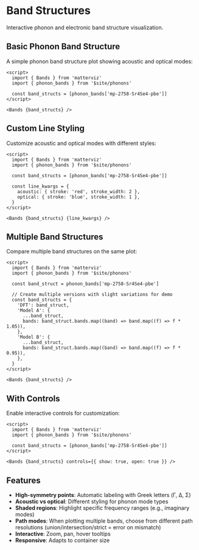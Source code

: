 # Band Structures

Interactive phonon and electronic band structure visualization.

## Basic Phonon Band Structure

A simple phonon band structure plot showing acoustic and optical modes:

```svelte example
<script>
  import { Bands } from 'matterviz'
  import { phonon_bands } from '$site/phonons'

  const band_structs = [phonon_bands['mp-2758-Sr4Se4-pbe']]
</script>

<Bands {band_structs} />
```

## Custom Line Styling

Customize acoustic and optical modes with different styles:

```svelte example
<script>
  import { Bands } from 'matterviz'
  import { phonon_bands } from '$site/phonons'

  const band_structs = [phonon_bands['mp-2758-Sr4Se4-pbe']]

  const line_kwargs = {
    acoustic: { stroke: 'red', stroke_width: 2 },
    optical: { stroke: 'blue', stroke_width: 1 },
  }
</script>

<Bands {band_structs} {line_kwargs} />
```

## Multiple Band Structures

Compare multiple band structures on the same plot:

```svelte example
<script>
  import { Bands } from 'matterviz'
  import { phonon_bands } from '$site/phonons'

  const band_struct = phonon_bands['mp-2758-Sr4Se4-pbe']

  // Create multiple versions with slight variations for demo
  const band_structs = {
    'DFT': band_struct,
    'Model A': {
      ...band_struct,
      bands: band_struct.bands.map((band) => band.map((f) => f * 1.05)),
    },
    'Model B': {
      ...band_struct,
      bands: band_struct.bands.map((band) => band.map((f) => f * 0.95)),
    },
  }
</script>

<Bands {band_structs} />
```

## With Controls

Enable interactive controls for customization:

```svelte example
<script>
  import { Bands } from 'matterviz'
  import { phonon_bands } from '$site/phonons'

  const band_structs = [phonon_bands['mp-2758-Sr4Se4-pbe']]
</script>

<Bands {band_structs} controls={{ show: true, open: true }} />
```

## Features

- **High-symmetry points**: Automatic labeling with Greek letters (Γ, Δ, Σ)
- **Acoustic vs optical**: Different styling for phonon mode types
- **Shaded regions**: Highlight specific frequency ranges (e.g., imaginary modes)
- **Path modes**: When plotting multiple bands, choose from different path resolutions (union/intersection/strict = error on mismatch)
- **Interactive**: Zoom, pan, hover tooltips
- **Responsive**: Adapts to container size
